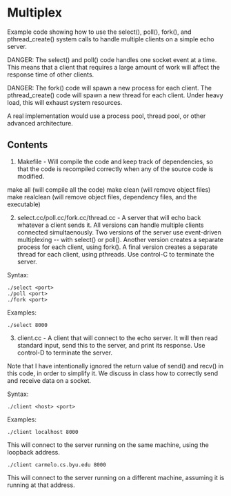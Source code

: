 # Multiplex

Example code showing how to use the select(), poll(), fork(), and
pthread_create() system calls to handle multiple clients on a simple
echo server.

DANGER: The select() and poll() code handles one socket event at a
time.  This means that a client that requires a large amount of work
will affect the response time of other clients.

DANGER: The fork() code will spawn a new process for each client.  The
pthread_create() code will spawn a new thread for each client.  Under
heavy load, this will exhaust system resources.

A real implementation would use a process pool, thread pool, or other
advanced architecture.

## Contents

1) Makefile - Will compile the code and keep track of dependencies, so
that the code is recompiled correctly when any of the source code is
modified.

make all
(will compile all the code)
make clean
(will remove object files)
make realclean
(will remove object files, dependency files, and the executable)

2) select.cc/poll.cc/fork.cc/thread.cc - A server that will echo back
whatever a client sends it.  All versions can handle multiple clients
connected simultaenously.  Two versions of the server use event-driven
multiplexing -- with select() or poll().  Another version creates a
separate process for each client, using fork().  A final version
creates a separate thread for each client, using pthreads.  Use
control-C to terminate the server.

Syntax:

```
./select <port>
./poll <port>
./fork <port>
```

Examples:

```
./select 8000
```

3) client.cc - A client that will connect to the echo server.  It will
then read standard input, send this to the server, and print its
response.  Use control-D to terminate the server.

Note that I have intentionally ignored the return value of send() and
recv() in this code, in order to simplify it.  We discuss in class how
to correctly send and receive data on a socket.

Syntax:

```
./client <host> <port>
```

Examples:

```
./client localhost 8000
```

This will connect to the server running on the same machine, using
the loopback address.

```
./client carmelo.cs.byu.edu 8000
```

This will connect to the server running on a different machine, assuming
it is running at that address.
